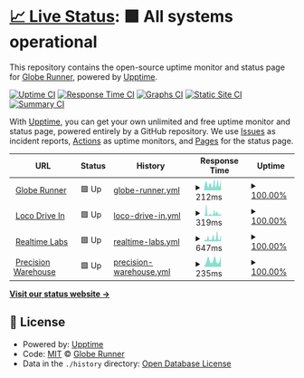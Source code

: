 # [📈 Live Status](https://globerunnerseo.github.io/downtime): <!--live status--> **🟩 All systems operational**

This repository contains the open-source uptime monitor and status page for [Globe Runner](https://globerunner.com), powered by [Upptime](https://github.com/upptime/upptime).

[![Uptime CI](https://github.com/globerunnerseo/downtime/workflows/Uptime%20CI/badge.svg)](https://github.com/globerunnerseo/downtime/actions?query=workflow%3A%22Uptime+CI%22)
[![Response Time CI](https://github.com/globerunnerseo/downtime/workflows/Response%20Time%20CI/badge.svg)](https://github.com/globerunnerseo/downtime/actions?query=workflow%3A%22Response+Time+CI%22)
[![Graphs CI](https://github.com/globerunnerseo/downtime/workflows/Graphs%20CI/badge.svg)](https://github.com/globerunnerseo/downtime/actions?query=workflow%3A%22Graphs+CI%22)
[![Static Site CI](https://github.com/globerunnerseo/downtime/workflows/Static%20Site%20CI/badge.svg)](https://github.com/globerunnerseo/downtime/actions?query=workflow%3A%22Static+Site+CI%22)
[![Summary CI](https://github.com/globerunnerseo/downtime/workflows/Summary%20CI/badge.svg)](https://github.com/globerunnerseo/downtime/actions?query=workflow%3A%22Summary+CI%22)

With [Upptime](https://upptime.js.org), you can get your own unlimited and free uptime monitor and status page, powered entirely by a GitHub repository. We use [Issues](https://github.com/globerunnerseo/downtime/issues) as incident reports, [Actions](https://github.com/globerunnerseo/downtime/actions) as uptime monitors, and [Pages](https://globerunnerseo.github.io/downtime) for the status page.

<!--start: status pages-->
<!-- This summary is generated by Upptime (https://github.com/upptime/upptime) -->
<!-- Do not edit this manually, your changes will be overwritten -->
<!-- prettier-ignore -->
| URL | Status | History | Response Time | Uptime |
| --- | ------ | ------- | ------------- | ------ |
| <img alt="" src="https://favicons.githubusercontent.com/globerunner.com" height="13"> [Globe Runner](https://globerunner.com/) | 🟩 Up | [globe-runner.yml](https://github.com/globerunnerseo/downtime/commits/HEAD/history/globe-runner.yml) | <details><summary><img alt="Response time graph" src="./graphs/globe-runner/response-time-week.png" height="20"> 212ms</summary><br><a href="https://globerunnerseo.github.io/downtime/history/globe-runner"><img alt="Response time 225" src="https://img.shields.io/endpoint?url=https%3A%2F%2Fraw.githubusercontent.com%2Fgloberunnerseo%2Fdowntime%2FHEAD%2Fapi%2Fglobe-runner%2Fresponse-time.json"></a><br><a href="https://globerunnerseo.github.io/downtime/history/globe-runner"><img alt="24-hour response time 112" src="https://img.shields.io/endpoint?url=https%3A%2F%2Fraw.githubusercontent.com%2Fgloberunnerseo%2Fdowntime%2FHEAD%2Fapi%2Fglobe-runner%2Fresponse-time-day.json"></a><br><a href="https://globerunnerseo.github.io/downtime/history/globe-runner"><img alt="7-day response time 212" src="https://img.shields.io/endpoint?url=https%3A%2F%2Fraw.githubusercontent.com%2Fgloberunnerseo%2Fdowntime%2FHEAD%2Fapi%2Fglobe-runner%2Fresponse-time-week.json"></a><br><a href="https://globerunnerseo.github.io/downtime/history/globe-runner"><img alt="30-day response time 225" src="https://img.shields.io/endpoint?url=https%3A%2F%2Fraw.githubusercontent.com%2Fgloberunnerseo%2Fdowntime%2FHEAD%2Fapi%2Fglobe-runner%2Fresponse-time-month.json"></a><br><a href="https://globerunnerseo.github.io/downtime/history/globe-runner"><img alt="1-year response time 225" src="https://img.shields.io/endpoint?url=https%3A%2F%2Fraw.githubusercontent.com%2Fgloberunnerseo%2Fdowntime%2FHEAD%2Fapi%2Fglobe-runner%2Fresponse-time-year.json"></a></details> | <details><summary><a href="https://globerunnerseo.github.io/downtime/history/globe-runner">100.00%</a></summary><a href="https://globerunnerseo.github.io/downtime/history/globe-runner"><img alt="All-time uptime 100.00%" src="https://img.shields.io/endpoint?url=https%3A%2F%2Fraw.githubusercontent.com%2Fgloberunnerseo%2Fdowntime%2FHEAD%2Fapi%2Fglobe-runner%2Fuptime.json"></a><br><a href="https://globerunnerseo.github.io/downtime/history/globe-runner"><img alt="24-hour uptime 100.00%" src="https://img.shields.io/endpoint?url=https%3A%2F%2Fraw.githubusercontent.com%2Fgloberunnerseo%2Fdowntime%2FHEAD%2Fapi%2Fglobe-runner%2Fuptime-day.json"></a><br><a href="https://globerunnerseo.github.io/downtime/history/globe-runner"><img alt="7-day uptime 100.00%" src="https://img.shields.io/endpoint?url=https%3A%2F%2Fraw.githubusercontent.com%2Fgloberunnerseo%2Fdowntime%2FHEAD%2Fapi%2Fglobe-runner%2Fuptime-week.json"></a><br><a href="https://globerunnerseo.github.io/downtime/history/globe-runner"><img alt="30-day uptime 100.00%" src="https://img.shields.io/endpoint?url=https%3A%2F%2Fraw.githubusercontent.com%2Fgloberunnerseo%2Fdowntime%2FHEAD%2Fapi%2Fglobe-runner%2Fuptime-month.json"></a><br><a href="https://globerunnerseo.github.io/downtime/history/globe-runner"><img alt="1-year uptime 100.00%" src="https://img.shields.io/endpoint?url=https%3A%2F%2Fraw.githubusercontent.com%2Fgloberunnerseo%2Fdowntime%2FHEAD%2Fapi%2Fglobe-runner%2Fuptime-year.json"></a></details>
| <img alt="" src="https://favicons.githubusercontent.com/www.locodrivein.com" height="13"> [Loco Drive In](https://www.locodrivein.com/) | 🟩 Up | [loco-drive-in.yml](https://github.com/globerunnerseo/downtime/commits/HEAD/history/loco-drive-in.yml) | <details><summary><img alt="Response time graph" src="./graphs/loco-drive-in/response-time-week.png" height="20"> 319ms</summary><br><a href="https://globerunnerseo.github.io/downtime/history/loco-drive-in"><img alt="Response time 414" src="https://img.shields.io/endpoint?url=https%3A%2F%2Fraw.githubusercontent.com%2Fgloberunnerseo%2Fdowntime%2FHEAD%2Fapi%2Floco-drive-in%2Fresponse-time.json"></a><br><a href="https://globerunnerseo.github.io/downtime/history/loco-drive-in"><img alt="24-hour response time 131" src="https://img.shields.io/endpoint?url=https%3A%2F%2Fraw.githubusercontent.com%2Fgloberunnerseo%2Fdowntime%2FHEAD%2Fapi%2Floco-drive-in%2Fresponse-time-day.json"></a><br><a href="https://globerunnerseo.github.io/downtime/history/loco-drive-in"><img alt="7-day response time 319" src="https://img.shields.io/endpoint?url=https%3A%2F%2Fraw.githubusercontent.com%2Fgloberunnerseo%2Fdowntime%2FHEAD%2Fapi%2Floco-drive-in%2Fresponse-time-week.json"></a><br><a href="https://globerunnerseo.github.io/downtime/history/loco-drive-in"><img alt="30-day response time 414" src="https://img.shields.io/endpoint?url=https%3A%2F%2Fraw.githubusercontent.com%2Fgloberunnerseo%2Fdowntime%2FHEAD%2Fapi%2Floco-drive-in%2Fresponse-time-month.json"></a><br><a href="https://globerunnerseo.github.io/downtime/history/loco-drive-in"><img alt="1-year response time 414" src="https://img.shields.io/endpoint?url=https%3A%2F%2Fraw.githubusercontent.com%2Fgloberunnerseo%2Fdowntime%2FHEAD%2Fapi%2Floco-drive-in%2Fresponse-time-year.json"></a></details> | <details><summary><a href="https://globerunnerseo.github.io/downtime/history/loco-drive-in">100.00%</a></summary><a href="https://globerunnerseo.github.io/downtime/history/loco-drive-in"><img alt="All-time uptime 100.00%" src="https://img.shields.io/endpoint?url=https%3A%2F%2Fraw.githubusercontent.com%2Fgloberunnerseo%2Fdowntime%2FHEAD%2Fapi%2Floco-drive-in%2Fuptime.json"></a><br><a href="https://globerunnerseo.github.io/downtime/history/loco-drive-in"><img alt="24-hour uptime 100.00%" src="https://img.shields.io/endpoint?url=https%3A%2F%2Fraw.githubusercontent.com%2Fgloberunnerseo%2Fdowntime%2FHEAD%2Fapi%2Floco-drive-in%2Fuptime-day.json"></a><br><a href="https://globerunnerseo.github.io/downtime/history/loco-drive-in"><img alt="7-day uptime 100.00%" src="https://img.shields.io/endpoint?url=https%3A%2F%2Fraw.githubusercontent.com%2Fgloberunnerseo%2Fdowntime%2FHEAD%2Fapi%2Floco-drive-in%2Fuptime-week.json"></a><br><a href="https://globerunnerseo.github.io/downtime/history/loco-drive-in"><img alt="30-day uptime 100.00%" src="https://img.shields.io/endpoint?url=https%3A%2F%2Fraw.githubusercontent.com%2Fgloberunnerseo%2Fdowntime%2FHEAD%2Fapi%2Floco-drive-in%2Fuptime-month.json"></a><br><a href="https://globerunnerseo.github.io/downtime/history/loco-drive-in"><img alt="1-year uptime 100.00%" src="https://img.shields.io/endpoint?url=https%3A%2F%2Fraw.githubusercontent.com%2Fgloberunnerseo%2Fdowntime%2FHEAD%2Fapi%2Floco-drive-in%2Fuptime-year.json"></a></details>
| <img alt="" src="https://favicons.githubusercontent.com/realtimelab.com" height="13"> [Realtime Labs](https://realtimelab.com/) | 🟩 Up | [realtime-labs.yml](https://github.com/globerunnerseo/downtime/commits/HEAD/history/realtime-labs.yml) | <details><summary><img alt="Response time graph" src="./graphs/realtime-labs/response-time-week.png" height="20"> 647ms</summary><br><a href="https://globerunnerseo.github.io/downtime/history/realtime-labs"><img alt="Response time 647" src="https://img.shields.io/endpoint?url=https%3A%2F%2Fraw.githubusercontent.com%2Fgloberunnerseo%2Fdowntime%2FHEAD%2Fapi%2Frealtime-labs%2Fresponse-time.json"></a><br><a href="https://globerunnerseo.github.io/downtime/history/realtime-labs"><img alt="24-hour response time 295" src="https://img.shields.io/endpoint?url=https%3A%2F%2Fraw.githubusercontent.com%2Fgloberunnerseo%2Fdowntime%2FHEAD%2Fapi%2Frealtime-labs%2Fresponse-time-day.json"></a><br><a href="https://globerunnerseo.github.io/downtime/history/realtime-labs"><img alt="7-day response time 647" src="https://img.shields.io/endpoint?url=https%3A%2F%2Fraw.githubusercontent.com%2Fgloberunnerseo%2Fdowntime%2FHEAD%2Fapi%2Frealtime-labs%2Fresponse-time-week.json"></a><br><a href="https://globerunnerseo.github.io/downtime/history/realtime-labs"><img alt="30-day response time 647" src="https://img.shields.io/endpoint?url=https%3A%2F%2Fraw.githubusercontent.com%2Fgloberunnerseo%2Fdowntime%2FHEAD%2Fapi%2Frealtime-labs%2Fresponse-time-month.json"></a><br><a href="https://globerunnerseo.github.io/downtime/history/realtime-labs"><img alt="1-year response time 647" src="https://img.shields.io/endpoint?url=https%3A%2F%2Fraw.githubusercontent.com%2Fgloberunnerseo%2Fdowntime%2FHEAD%2Fapi%2Frealtime-labs%2Fresponse-time-year.json"></a></details> | <details><summary><a href="https://globerunnerseo.github.io/downtime/history/realtime-labs">100.00%</a></summary><a href="https://globerunnerseo.github.io/downtime/history/realtime-labs"><img alt="All-time uptime 100.00%" src="https://img.shields.io/endpoint?url=https%3A%2F%2Fraw.githubusercontent.com%2Fgloberunnerseo%2Fdowntime%2FHEAD%2Fapi%2Frealtime-labs%2Fuptime.json"></a><br><a href="https://globerunnerseo.github.io/downtime/history/realtime-labs"><img alt="24-hour uptime 100.00%" src="https://img.shields.io/endpoint?url=https%3A%2F%2Fraw.githubusercontent.com%2Fgloberunnerseo%2Fdowntime%2FHEAD%2Fapi%2Frealtime-labs%2Fuptime-day.json"></a><br><a href="https://globerunnerseo.github.io/downtime/history/realtime-labs"><img alt="7-day uptime 100.00%" src="https://img.shields.io/endpoint?url=https%3A%2F%2Fraw.githubusercontent.com%2Fgloberunnerseo%2Fdowntime%2FHEAD%2Fapi%2Frealtime-labs%2Fuptime-week.json"></a><br><a href="https://globerunnerseo.github.io/downtime/history/realtime-labs"><img alt="30-day uptime 100.00%" src="https://img.shields.io/endpoint?url=https%3A%2F%2Fraw.githubusercontent.com%2Fgloberunnerseo%2Fdowntime%2FHEAD%2Fapi%2Frealtime-labs%2Fuptime-month.json"></a><br><a href="https://globerunnerseo.github.io/downtime/history/realtime-labs"><img alt="1-year uptime 100.00%" src="https://img.shields.io/endpoint?url=https%3A%2F%2Fraw.githubusercontent.com%2Fgloberunnerseo%2Fdowntime%2FHEAD%2Fapi%2Frealtime-labs%2Fuptime-year.json"></a></details>
| <img alt="" src="https://favicons.githubusercontent.com/precisionwarehousedesign.com" height="13"> [Precision Warehouse](https://precisionwarehousedesign.com/) | 🟩 Up | [precision-warehouse.yml](https://github.com/globerunnerseo/downtime/commits/HEAD/history/precision-warehouse.yml) | <details><summary><img alt="Response time graph" src="./graphs/precision-warehouse/response-time-week.png" height="20"> 235ms</summary><br><a href="https://globerunnerseo.github.io/downtime/history/precision-warehouse"><img alt="Response time 235" src="https://img.shields.io/endpoint?url=https%3A%2F%2Fraw.githubusercontent.com%2Fgloberunnerseo%2Fdowntime%2FHEAD%2Fapi%2Fprecision-warehouse%2Fresponse-time.json"></a><br><a href="https://globerunnerseo.github.io/downtime/history/precision-warehouse"><img alt="24-hour response time 108" src="https://img.shields.io/endpoint?url=https%3A%2F%2Fraw.githubusercontent.com%2Fgloberunnerseo%2Fdowntime%2FHEAD%2Fapi%2Fprecision-warehouse%2Fresponse-time-day.json"></a><br><a href="https://globerunnerseo.github.io/downtime/history/precision-warehouse"><img alt="7-day response time 235" src="https://img.shields.io/endpoint?url=https%3A%2F%2Fraw.githubusercontent.com%2Fgloberunnerseo%2Fdowntime%2FHEAD%2Fapi%2Fprecision-warehouse%2Fresponse-time-week.json"></a><br><a href="https://globerunnerseo.github.io/downtime/history/precision-warehouse"><img alt="30-day response time 235" src="https://img.shields.io/endpoint?url=https%3A%2F%2Fraw.githubusercontent.com%2Fgloberunnerseo%2Fdowntime%2FHEAD%2Fapi%2Fprecision-warehouse%2Fresponse-time-month.json"></a><br><a href="https://globerunnerseo.github.io/downtime/history/precision-warehouse"><img alt="1-year response time 235" src="https://img.shields.io/endpoint?url=https%3A%2F%2Fraw.githubusercontent.com%2Fgloberunnerseo%2Fdowntime%2FHEAD%2Fapi%2Fprecision-warehouse%2Fresponse-time-year.json"></a></details> | <details><summary><a href="https://globerunnerseo.github.io/downtime/history/precision-warehouse">100.00%</a></summary><a href="https://globerunnerseo.github.io/downtime/history/precision-warehouse"><img alt="All-time uptime 100.00%" src="https://img.shields.io/endpoint?url=https%3A%2F%2Fraw.githubusercontent.com%2Fgloberunnerseo%2Fdowntime%2FHEAD%2Fapi%2Fprecision-warehouse%2Fuptime.json"></a><br><a href="https://globerunnerseo.github.io/downtime/history/precision-warehouse"><img alt="24-hour uptime 100.00%" src="https://img.shields.io/endpoint?url=https%3A%2F%2Fraw.githubusercontent.com%2Fgloberunnerseo%2Fdowntime%2FHEAD%2Fapi%2Fprecision-warehouse%2Fuptime-day.json"></a><br><a href="https://globerunnerseo.github.io/downtime/history/precision-warehouse"><img alt="7-day uptime 100.00%" src="https://img.shields.io/endpoint?url=https%3A%2F%2Fraw.githubusercontent.com%2Fgloberunnerseo%2Fdowntime%2FHEAD%2Fapi%2Fprecision-warehouse%2Fuptime-week.json"></a><br><a href="https://globerunnerseo.github.io/downtime/history/precision-warehouse"><img alt="30-day uptime 100.00%" src="https://img.shields.io/endpoint?url=https%3A%2F%2Fraw.githubusercontent.com%2Fgloberunnerseo%2Fdowntime%2FHEAD%2Fapi%2Fprecision-warehouse%2Fuptime-month.json"></a><br><a href="https://globerunnerseo.github.io/downtime/history/precision-warehouse"><img alt="1-year uptime 100.00%" src="https://img.shields.io/endpoint?url=https%3A%2F%2Fraw.githubusercontent.com%2Fgloberunnerseo%2Fdowntime%2FHEAD%2Fapi%2Fprecision-warehouse%2Fuptime-year.json"></a></details>

<!--end: status pages-->

[**Visit our status website →**](https://globerunnerseo.github.io/downtime)

## 📄 License

- Powered by: [Upptime](https://github.com/upptime/upptime)
- Code: [MIT](./LICENSE) © [Globe Runner](https://globerunner.com)
- Data in the `./history` directory: [Open Database License](https://opendatacommons.org/licenses/odbl/1-0/)
